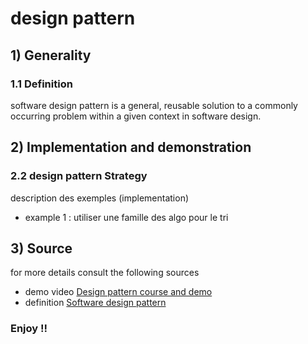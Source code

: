 # design pattern
## 1) Generality
### 1.1 Definition
software design pattern is a general, reusable solution to a commonly occurring problem within a given context in software design.
## 2) Implementation and demonstration
### 2.2 design pattern Strategy
description des exemples (implementation)
- example 1 : utiliser une famille des algo pour le tri


## 3) Source
for more details consult the following sources
- demo video  [Design pattern course and demo ](https://youtu.be/paXdEHMKmh8)
- definition [Software design pattern](https://en.wikipedia.org/wiki/Software_design_pattern)
### Enjoy !!